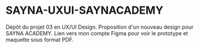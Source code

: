# SAYNA-UXUI-SAYNACADEMY
Dépôt du projet 03 en UX/UI Design. Proposition d'un nouveau design pour SAYNA ACADEMY. Lien vers mon compte Figma pour voir le prototype et maquette sous format PDF.
